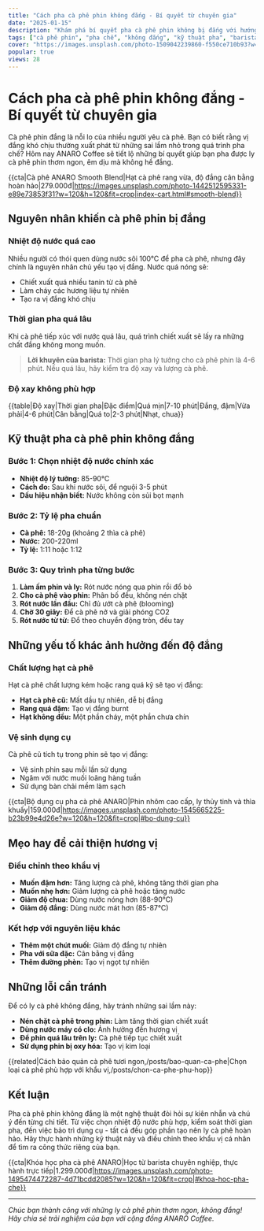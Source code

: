 ```yaml
---
title: "Cách pha cà phê phin không đắng - Bí quyết từ chuyên gia"
date: "2025-01-15"
description: "Khám phá bí quyết pha cà phê phin không bị đắng với hướng dẫn chi tiết từ ANARO Coffee. Tận hưởng hương vị cà phê thuần khiết, êm dịu mỗi ngày."
tags: ["cà phê phin", "pha chế", "không đắng", "kỹ thuật pha", "barista"]
cover: "https://images.unsplash.com/photo-1509042239860-f550ce710b93?w=800&h=400&fit=crop"
popular: true
views: 28
---
```


# Cách pha cà phê phin không đắng - Bí quyết từ chuyên gia

Cà phê phin đắng là nỗi lo của nhiều người yêu cà phê. Bạn có biết rằng vị đắng khó chịu thường xuất phát từ những sai lầm nhỏ trong quá trình pha chế? Hôm nay ANARO Coffee sẽ tiết lộ những bí quyết giúp bạn pha được ly cà phê phin thơm ngon, êm dịu mà không hề đắng.

{{cta|Cà phê ANARO Smooth Blend|Hạt cà phê rang vừa, độ đắng cân bằng hoàn hảo|279.000đ|https://images.unsplash.com/photo-1442512595331-e89e73853f31?w=120&h=120&fit=crop|index-cart.html#smooth-blend}}

## Nguyên nhân khiến cà phê phin bị đắng

### Nhiệt độ nước quá cao

Nhiều người có thói quen dùng nước sôi 100°C để pha cà phê, nhưng đây chính là nguyên nhân chủ yếu tạo vị đắng. Nước quá nóng sẽ:

- Chiết xuất quá nhiều tanin từ cà phê
- Làm cháy các hương liệu tự nhiên
- Tạo ra vị đắng khó chịu

### Thời gian pha quá lâu

Khi cà phê tiếp xúc với nước quá lâu, quá trình chiết xuất sẽ lấy ra những chất đắng không mong muốn.

> **Lời khuyên của barista:** Thời gian pha lý tưởng cho cà phê phin là 4-6 phút. Nếu quá lâu, hãy kiểm tra độ xay và lượng cà phê.

### Độ xay không phù hợp

{{table|Độ xay|Thời gian pha|Đặc điểm|Quá mịn|7-10 phút|Đắng, đậm|Vừa phải|4-6 phút|Cân bằng|Quá to|2-3 phút|Nhạt, chua}}

## Kỹ thuật pha cà phê phin không đắng

### Bước 1: Chọn nhiệt độ nước chính xác

- **Nhiệt độ lý tưởng:** 85-90°C
- **Cách đo:** Sau khi nước sôi, để nguội 3-5 phút
- **Dấu hiệu nhận biết:** Nước không còn sủi bọt mạnh

### Bước 2: Tỷ lệ pha chuẩn

- **Cà phê:** 18-20g (khoảng 2 thìa cà phê)
- **Nước:** 200-220ml
- **Tỷ lệ:** 1:11 hoặc 1:12

### Bước 3: Quy trình pha từng bước

1. **Làm ấm phin và ly:** Rót nước nóng qua phin rồi đổ bỏ
2. **Cho cà phê vào phin:** Phân bố đều, không nén chặt
3. **Rót nước lần đầu:** Chỉ đủ ướt cà phê (blooming)
4. **Chờ 30 giây:** Để cà phê nở và giải phóng CO2
5. **Rót nước từ từ:** Đổ theo chuyển động tròn, đều tay

## Những yếu tố khác ảnh hưởng đến độ đắng

### Chất lượng hạt cà phê

Hạt cà phê chất lượng kém hoặc rang quá kỹ sẽ tạo vị đắng:

- **Hạt cà phê cũ:** Mất dầu tự nhiên, dễ bị đắng
- **Rang quá đậm:** Tạo vị đắng burnt
- **Hạt không đều:** Một phần cháy, một phần chưa chín

### Vệ sinh dụng cụ

Cà phê cũ tích tụ trong phin sẽ tạo vị đắng:

- Vệ sinh phin sau mỗi lần sử dụng
- Ngâm với nước muối loãng hàng tuần
- Sử dụng bàn chải mềm làm sạch

{{cta|Bộ dụng cụ pha cà phê ANARO|Phin nhôm cao cấp, ly thủy tinh và thìa khuấy|159.000đ|https://images.unsplash.com/photo-1545665225-b23b99e4d26e?w=120&h=120&fit=crop|#bo-dung-cu}}

## Mẹo hay để cải thiện hương vị

### Điều chỉnh theo khẩu vị

- **Muốn đậm hơn:** Tăng lượng cà phê, không tăng thời gian pha
- **Muốn nhẹ hơn:** Giảm lượng cà phê hoặc tăng nước
- **Giảm độ chua:** Dùng nước nóng hơn (88-90°C)
- **Giảm độ đắng:** Dùng nước mát hơn (85-87°C)

### Kết hợp với nguyên liệu khác

- **Thêm một chút muối:** Giảm độ đắng tự nhiên
- **Pha với sữa đặc:** Cân bằng vị đắng
- **Thêm đường phèn:** Tạo vị ngọt tự nhiên

## Những lỗi cần tránh

Để có ly cà phê không đắng, hãy tránh những sai lầm này:

- **Nén chặt cà phê trong phin:** Làm tăng thời gian chiết xuất
- **Dùng nước máy có clo:** Ảnh hưởng đến hương vị
- **Để phin quá lâu trên ly:** Cà phê tiếp tục chiết xuất
- **Sử dụng phin bị oxy hóa:** Tạo vị kim loại

{{related|Cách bảo quản cà phê tươi ngon,/posts/bao-quan-ca-phe|Chọn loại cà phê phù hợp với khẩu vị,/posts/chon-ca-phe-phu-hop}}

## Kết luận

Pha cà phê phin không đắng là một nghệ thuật đòi hỏi sự kiên nhẫn và chú ý đến từng chi tiết. Từ việc chọn nhiệt độ nước phù hợp, kiểm soát thời gian pha, đến việc bảo trì dụng cụ - tất cả đều góp phần tạo nên ly cà phê hoàn hảo. Hãy thực hành những kỹ thuật này và điều chỉnh theo khẩu vị cá nhân để tìm ra công thức riêng của bạn.

{{cta|Khóa học pha cà phê ANARO|Học từ barista chuyên nghiệp, thực hành trực tiếp|1.299.000đ|https://images.unsplash.com/photo-1495474472287-4d71bcdd2085?w=120&h=120&fit=crop|#khoa-hoc-pha-che}}

---

*Chúc bạn thành công với những ly cà phê phin thơm ngon, không đắng! Hãy chia sẻ trải nghiệm của bạn với cộng đồng ANARO Coffee.*